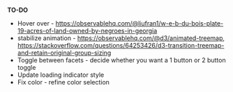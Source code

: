 **TO-DO**
* Hover over - https://observablehq.com/@liufran1/w-e-b-du-bois-plate-19-acres-of-land-owned-by-negroes-in-georgia
* stabilize animation - https://observablehq.com/@d3/animated-treemap, https://stackoverflow.com/questions/64253426/d3-transition-treemap-and-retain-original-group-sizing
* Toggle between facets - decide whether you want a 1 button or 2 button toggle
* Update loading indicator style
* Fix color - refine color selection